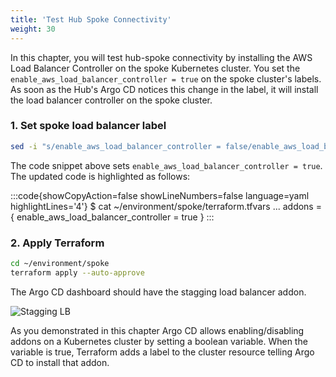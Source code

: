 ```yaml
---
title: 'Test Hub Spoke Connectivity'
weight: 30
---
```


In this chapter, you will test hub-spoke connectivity by installing the AWS Load Balancer Controller on the spoke Kubernetes cluster. You set the `enable_aws_load_balancer_controller = true` on the spoke cluster's labels. As soon as the Hub's Argo CD notices this change in the label, it will install the load balancer controller on the spoke cluster.

### 1. Set spoke load balancer label

```bash
sed -i "s/enable_aws_load_balancer_controller = false/enable_aws_load_balancer_controller = true/g" ~/environment/spoke/terraform.tfvars
```

The code snippet above sets `enable_aws_load_balancer_controller = true`. The updated code is highlighted as follows:


:::code{showCopyAction=false showLineNumbers=false language=yaml highlightLines='4'}
$ cat ~/environment/spoke/terraform.tfvars
...
addons = {
    enable_aws_load_balancer_controller = true
}
:::

### 2. Apply Terraform

```bash
cd ~/environment/spoke
terraform apply --auto-approve
```

The Argo CD dashboard should have the stagging load balancer addon.

![Stagging LB](/static/images/spoke-lb.png)

As you demonstrated in this chapter Argo CD allows enabling/disabling addons on a Kubernetes cluster by setting a boolean variable. When the variable is true, Terraform adds a label to the cluster resource telling Argo CD to install that addon.